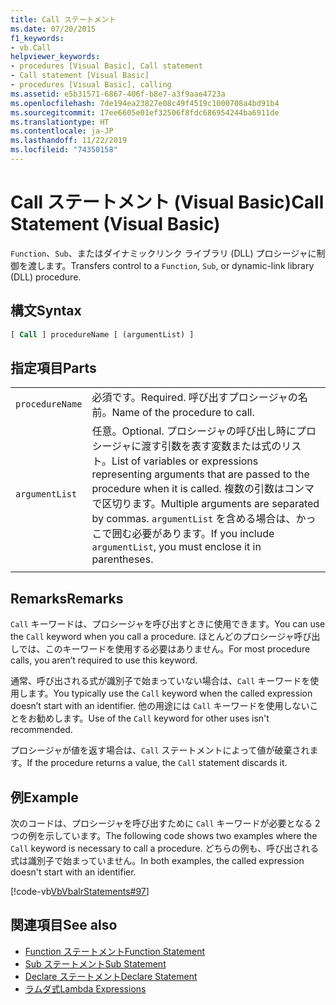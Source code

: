 ```yaml
---
title: Call ステートメント
ms.date: 07/20/2015
f1_keywords:
- vb.Call
helpviewer_keywords:
- procedures [Visual Basic], Call statement
- Call statement [Visual Basic]
- procedures [Visual Basic], calling
ms.assetid: e5b31571-6867-406f-b8e7-a3f9aae4723a
ms.openlocfilehash: 7de194ea23827e08c49f4519c1000708a4bd91b4
ms.sourcegitcommit: 17ee6605e01ef32506f8fdc686954244ba6911de
ms.translationtype: HT
ms.contentlocale: ja-JP
ms.lasthandoff: 11/22/2019
ms.locfileid: "74350158"
---
```

# <a name="call-statement-visual-basic"></a><span data-ttu-id="41209-102">Call ステートメント (Visual Basic)</span><span class="sxs-lookup"><span data-stu-id="41209-102">Call Statement (Visual Basic)</span></span>

<span data-ttu-id="41209-103">`Function`、`Sub`、またはダイナミックリンク ライブラリ (DLL) プロシージャに制御を渡します。</span><span class="sxs-lookup"><span data-stu-id="41209-103">Transfers control to a `Function`, `Sub`, or dynamic-link library (DLL) procedure.</span></span>  
  
## <a name="syntax"></a><span data-ttu-id="41209-104">構文</span><span class="sxs-lookup"><span data-stu-id="41209-104">Syntax</span></span>  
  
```vb  
[ Call ] procedureName [ (argumentList) ]  
```  
  
## <a name="parts"></a><span data-ttu-id="41209-105">指定項目</span><span class="sxs-lookup"><span data-stu-id="41209-105">Parts</span></span>  

|||
|---|---|
|`procedureName`|<span data-ttu-id="41209-106">必須です。</span><span class="sxs-lookup"><span data-stu-id="41209-106">Required.</span></span> <span data-ttu-id="41209-107">呼び出すプロシージャの名前。</span><span class="sxs-lookup"><span data-stu-id="41209-107">Name of the procedure to call.</span></span>|
|`argumentList`|<span data-ttu-id="41209-108">任意。</span><span class="sxs-lookup"><span data-stu-id="41209-108">Optional.</span></span> <span data-ttu-id="41209-109">プロシージャの呼び出し時にプロシージャに渡す引数を表す変数または式のリスト。</span><span class="sxs-lookup"><span data-stu-id="41209-109">List of variables or expressions representing arguments that are passed to the procedure when it is called.</span></span> <span data-ttu-id="41209-110">複数の引数はコンマで区切ります。</span><span class="sxs-lookup"><span data-stu-id="41209-110">Multiple arguments are separated by commas.</span></span> <span data-ttu-id="41209-111">`argumentList` を含める場合は、かっこで囲む必要があります。</span><span class="sxs-lookup"><span data-stu-id="41209-111">If you include `argumentList`, you must enclose it in parentheses.</span></span>|
|||
  
## <a name="remarks"></a><span data-ttu-id="41209-112">Remarks</span><span class="sxs-lookup"><span data-stu-id="41209-112">Remarks</span></span>

 <span data-ttu-id="41209-113">`Call` キーワードは、プロシージャを呼び出すときに使用できます。</span><span class="sxs-lookup"><span data-stu-id="41209-113">You can use the `Call` keyword when you call a procedure.</span></span> <span data-ttu-id="41209-114">ほとんどのプロシージャ呼び出しでは、このキーワードを使用する必要はありません。</span><span class="sxs-lookup"><span data-stu-id="41209-114">For most procedure calls, you aren’t required to use this  keyword.</span></span>

 <span data-ttu-id="41209-115">通常、呼び出される式が識別子で始まっていない場合は、`Call` キーワードを使用します。</span><span class="sxs-lookup"><span data-stu-id="41209-115">You typically use the `Call` keyword when the called expression doesn’t start with an identifier.</span></span> <span data-ttu-id="41209-116">他の用途には `Call` キーワードを使用しないことをお勧めします。</span><span class="sxs-lookup"><span data-stu-id="41209-116">Use of the `Call` keyword for other uses isn't recommended.</span></span>

 <span data-ttu-id="41209-117">プロシージャが値を返す場合は、`Call` ステートメントによって値が破棄されます。</span><span class="sxs-lookup"><span data-stu-id="41209-117">If the procedure returns a value, the `Call` statement discards it.</span></span>

## <a name="example"></a><span data-ttu-id="41209-118">例</span><span class="sxs-lookup"><span data-stu-id="41209-118">Example</span></span>

 <span data-ttu-id="41209-119">次のコードは、プロシージャを呼び出すために `Call` キーワードが必要となる 2 つの例を示しています。</span><span class="sxs-lookup"><span data-stu-id="41209-119">The following code shows two examples where the `Call` keyword is necessary to call a procedure.</span></span> <span data-ttu-id="41209-120">どちらの例も、呼び出される式は識別子で始まっていません。</span><span class="sxs-lookup"><span data-stu-id="41209-120">In both examples, the called expression doesn't start with an identifier.</span></span>

 [!code-vb[VbVbalrStatements#97](~/samples/snippets/visualbasic/VS_Snippets_VBCSharp/VbVbalrStatements/VB/Class1.vb#97)]  
  
## <a name="see-also"></a><span data-ttu-id="41209-121">関連項目</span><span class="sxs-lookup"><span data-stu-id="41209-121">See also</span></span>

- [<span data-ttu-id="41209-122">Function ステートメント</span><span class="sxs-lookup"><span data-stu-id="41209-122">Function Statement</span></span>](function-statement.md)
- [<span data-ttu-id="41209-123">Sub ステートメント</span><span class="sxs-lookup"><span data-stu-id="41209-123">Sub Statement</span></span>](sub-statement.md)
- [<span data-ttu-id="41209-124">Declare ステートメント</span><span class="sxs-lookup"><span data-stu-id="41209-124">Declare Statement</span></span>](declare-statement.md)
- [<span data-ttu-id="41209-125">ラムダ式</span><span class="sxs-lookup"><span data-stu-id="41209-125">Lambda Expressions</span></span>](../../programming-guide/language-features/procedures/lambda-expressions.md)
